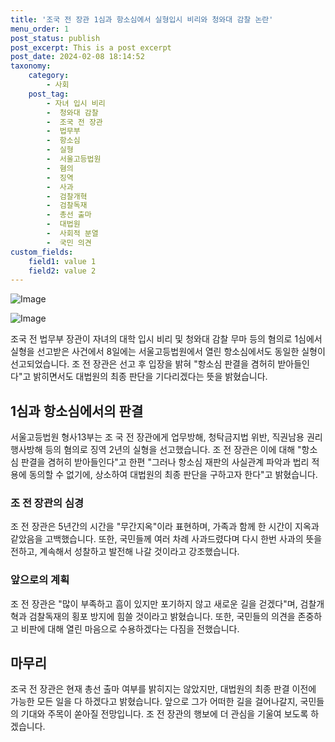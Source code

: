 ```yaml
---
title: '조국 전 장관 1심과 항소심에서 실형입시 비리와 청와대 감찰 논란'
menu_order: 1
post_status: publish
post_excerpt: This is a post excerpt
post_date: 2024-02-08 18:14:52
taxonomy:
    category:
        - 사회
    post_tag:
        - 자녀 입시 비리
        -  청와대 감찰
        -  조국 전 장관
        -  법무부
        -  항소심
        -  실형
        -  서울고등법원
        -  혐의
        -  징역
        -  사과
        -  검찰개혁
        -  검찰독재
        -  총선 출마
        -  대법원
        -  사회적 분열
        -  국민 의견
custom_fields:
    field1: value 1
    field2: value 2
---
```


![Image](https://imgnews.pstatic.net/image/082/2024/02/08/0001254987_001_20240208163001192.jpg?type=w647)

![Image](https://imgnews.pstatic.net/image/082/2024/02/08/0001254987_002_20240208163001252.png?type=w647)

조국 전 법무부 장관이 자녀의 대학 입시 비리 및 청와대 감찰 무마 등의 혐의로 1심에서 실형을 선고받은 사건에서 8일에는 서울고등법원에서 열린 항소심에서도 동일한 실형이 선고되었습니다. 조 전 장관은 선고 후 입장을 밝혀 "항소심 판결을 겸허히 받아들인다"고 밝히면서도 대법원의 최종 판단을 기다리겠다는 뜻을 밝혔습니다.
## 1심과 항소심에서의 판결
서울고등법원 형사13부는 조 국 전 장관에게 업무방해, 청탁금지법 위반, 직권남용 권리행사방해 등의 혐의로 징역 2년의 실형을 선고했습니다. 조 전 장관은 이에 대해 "항소심 판결을 겸허히 받아들인다"고 한편 "그러나 항소심 재판의 사실관계 파악과 법리 적용에 동의할 수 없기에, 상소하여 대법원의 최종 판단을 구하고자 한다"고 밝혔습니다.
### 조 전 장관의 심경
조 전 장관은 5년간의 시간을 "무간지옥"이라 표현하며, 가족과 함께 한 시간이 지옥과 같았음을 고백했습니다. 또한, 국민들께 여러 차례 사과드렸다며 다시 한번 사과의 뜻을 전하고, 계속해서 성찰하고 발전해 나갈 것이라고 강조했습니다.
### 앞으로의 계획
조 전 장관은 "많이 부족하고 흠이 있지만 포기하지 않고 새로운 길을 걷겠다"며, 검찰개혁과 검찰독재의 횡포 방지에 힘쓸 것이라고 밝혔습니다. 또한, 국민들의 의견을 존중하고 비판에 대해 열린 마음으로 수용하겠다는 다짐을 전했습니다.
## 마무리
조국 전 장관은 현재 총선 출마 여부를 밝히지는 않았지만, 대법원의 최종 판결 이전에 가능한 모든 일을 다 하겠다고 밝혔습니다. 앞으로 그가 어떠한 길을 걸어나갈지, 국민들의 기대와 주목이 쏟아질 전망입니다. 조 전 장관의 행보에 더 관심을 기울여 보도록 하겠습니다.
